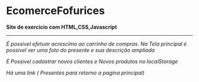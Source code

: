 # EcomerceFofurices

**Site de exercicio com HTML,CSS,Javascript**
***

*É possivel efetuar acrescimo ao carrinho de compras*.
*Na Tela principal é possivel ver uma foto do presente e sua descrição ampliada*

*É Possivel cadastrar novos clientes e Novos produtos no localStorage* 

*Há uma link ( Presentes para retorno a pagina principal)*
